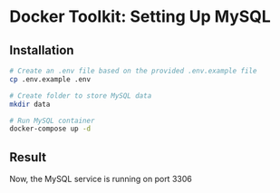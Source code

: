 # Docker Toolkit: Setting Up MySQL

## Installation

```bash
# Create an .env file based on the provided .env.example file
cp .env.example .env

# Create folder to store MySQL data
mkdir data

# Run MySQL container
docker-compose up -d
```

## Result

Now, the MySQL service is running on port 3306
